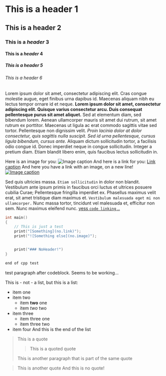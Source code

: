 # This is a header 1

## This is a header 2

### This is a *header* 3

#### This is a *header* 4

##### This is a header 5

###### This is a header 6

Lorem ipsum dolor sit amet, consectetur adipiscing elit. Cras congue molestie augue, eget finibus urna dapibus id. Maecenas aliquam nibh eu lectus tempor ornare id et neque. **Lorem ipsum dolor sit amet, consectetur adipiscing elit. Quisque varius consectetur arcu. Duis consequat pellentesque purus sit amet aliquet.** Sed at elementum diam, sed bibendum lorem. Aenean ullamcorper mauris sit amet dui rutrum, sit amet rutrum ex porttitor. Maecenas ut ligula ac erat commodo sagittis vitae sed tortor. Pellentesque non dignissim velit. *Proin lacinia dolor at dolor consectetur, quis sagittis nulla suscipit. Sed id urna pellentesque, cursus ligula bibendum, cursus ante.* Aliquam dictum sollicitudin tortor, a facilisis odio congue id. Donec imperdiet neque in congue sollicitudin. Integer a pretium diam. Etiam blandit libero enim, quis faucibus lectus sollicitudin in.

Here is an image for you: ![Image caption](https://via.placeholder.com/100)
And here is a link for you: [Link caption](http://www.link.com)
And here you have a link with an image, on a new line!
[![Image caption](https://via.placeholder.com/100)](http://www.link.com)

Sed quis ultricies massa. `Etiam sollicitudin` in dolor non blandit. Vestibulum ante ipsum primis in faucibus orci luctus et ultrices posuere cubilia Curae; Pellentesque fringilla imperdiet ex. Phasellus maximus velit erat, sit amet tristique diam maximus et. `Vestibulum malesuada eget mi non ullamcorper.` Nunc massa tortor, tincidunt vel malesuada et, efficitur non sem. Nunc maximus eleifend nunc.
[yess `code linking` ..](http://www.link.com)

```cpp
int main()
{
	// This is just a test
	print("[Something](no.link)");
	print("![Something else](no.image)");


	print("### NoHeader!")
}

end of cpp test
```
test paragraph after codeblock.
Seems to be working...

This is - not - a list,
but this is a list:
- item one
- item two
  - item **two** one
  - item *two* two
- item three
    - item three one
    - item three two
- item four
And this is the end of the list

> This is a quote
> > This is a quoted quote
>
> This is another paragraph
> that is part of the same quote
>

> This is another quote
And this is no quote!
